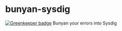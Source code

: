 # bunyan-sysdig

[![Greenkeeper badge](https://badges.greenkeeper.io/groupby/bunyan-sysdig.svg)](https://greenkeeper.io/)
Bunyan your errors into Sysdig

